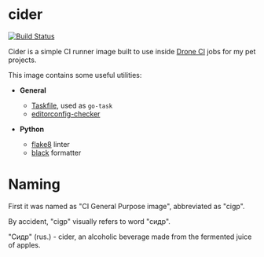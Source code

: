 # cider

[![Build Status](https://drone.agrrh.com/api/badges/agrrh/cider/status.svg)](https://drone.agrrh.com/agrrh/cider)

Cider is a simple CI runner image built to use inside [Drone CI](https://www.drone.io/) jobs for my pet projects.

This image contains some useful utilities:

- **General**

  - [Taskfile](https://taskfile.dev/), used as `go-task`
  - [editorconfig-checker](https://editorconfig-checker.github.io/)

- **Python**
  - [flake8](https://github.com/pycqa/flake8) linter
  - [black](https://github.com/psf/black) formatter

# Naming

First it was named as "CI General Purpose image", abbreviated as "cigp".

By accident, "cigp" visually refers to word "сидр".

"Сидр" (rus.) - cider, an alcoholic beverage made from the fermented juice of apples.
